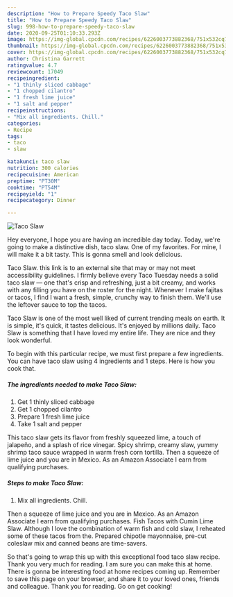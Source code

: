 ```yaml
---
description: "How to Prepare Speedy Taco Slaw"
title: "How to Prepare Speedy Taco Slaw"
slug: 998-how-to-prepare-speedy-taco-slaw
date: 2020-09-25T01:10:33.293Z
image: https://img-global.cpcdn.com/recipes/6226003773882368/751x532cq70/taco-slaw-recipe-main-photo.jpg
thumbnail: https://img-global.cpcdn.com/recipes/6226003773882368/751x532cq70/taco-slaw-recipe-main-photo.jpg
cover: https://img-global.cpcdn.com/recipes/6226003773882368/751x532cq70/taco-slaw-recipe-main-photo.jpg
author: Christina Garrett
ratingvalue: 4.7
reviewcount: 17049
recipeingredient:
- "1 thinly sliced cabbage"
- "1 chopped cilantro"
- "1 fresh lime juice"
- "1 salt and pepper"
recipeinstructions:
- "Mix all ingredients. Chill."
categories:
- Recipe
tags:
- taco
- slaw

katakunci: taco slaw 
nutrition: 300 calories
recipecuisine: American
preptime: "PT30M"
cooktime: "PT54M"
recipeyield: "1"
recipecategory: Dinner

---
```



![Taco Slaw](https://img-global.cpcdn.com/recipes/6226003773882368/751x532cq70/taco-slaw-recipe-main-photo.jpg)

Hey everyone, I hope you are having an incredible day today. Today, we're going to make a distinctive dish, taco slaw. One of my favorites. For mine, I will make it a bit tasty. This is gonna smell and look delicious.

Taco Slaw. this link is to an external site that may or may not meet accessibility guidelines. I firmly believe every Taco Tuesday needs a solid taco slaw — one that&#39;s crisp and refreshing, just a bit creamy, and works with any filling you have on the roster for the night. Whenever I make fajitas or tacos, I find I want a fresh, simple, crunchy way to finish them. We&#39;ll use the leftover sauce to top the tacos.

Taco Slaw is one of the most well liked of current trending meals on earth. It is simple, it's quick, it tastes delicious. It's enjoyed by millions daily. Taco Slaw is something that I have loved my entire life. They are nice and they look wonderful.


To begin with this particular recipe, we must first prepare a few ingredients. You can have taco slaw using 4 ingredients and 1 steps. Here is how you cook that.

<!--inarticleads1-->

##### The ingredients needed to make Taco Slaw:

1. Get 1 thinly sliced cabbage
1. Get 1 chopped cilantro
1. Prepare 1 fresh lime juice
1. Take 1 salt and pepper


This taco slaw gets its flavor from freshly squeezed lime, a touch of jalapeño, and a splash of rice vinegar. Spicy shrimp, creamy slaw, yummy shrimp taco sauce wrapped in warm fresh corn tortilla. Then a squeeze of lime juice and you are in Mexico. As an Amazon Associate I earn from qualifying purchases. 

<!--inarticleads2-->

##### Steps to make Taco Slaw:

1. Mix all ingredients. Chill.


Then a squeeze of lime juice and you are in Mexico. As an Amazon Associate I earn from qualifying purchases. Fish Tacos with Cumin Lime Slaw. Although I love the combination of warm fish and cold slaw, I reheated some of these tacos from the. Prepared chipotle mayonnaise, pre-cut coleslaw mix and canned beans are time-savers. 

So that's going to wrap this up with this exceptional food taco slaw recipe. Thank you very much for reading. I am sure you can make this at home. There is gonna be interesting food at home recipes coming up. Remember to save this page on your browser, and share it to your loved ones, friends and colleague. Thank you for reading. Go on get cooking!
